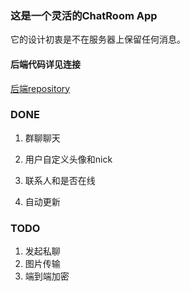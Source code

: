 ### 这是一个灵活的ChatRoom App

它的设计初衷是不在服务器上保留任何消息。

#### 后端代码详见连接

[后端repository](https://github.com/evpeople/ChatRoom-Backend)

### DONE

1. 群聊聊天

2. 用户自定义头像和nick
3. 联系人和是否在线
4. 自动更新

### TODO

1. 发起私聊
2. 图片传输
3. 端到端加密